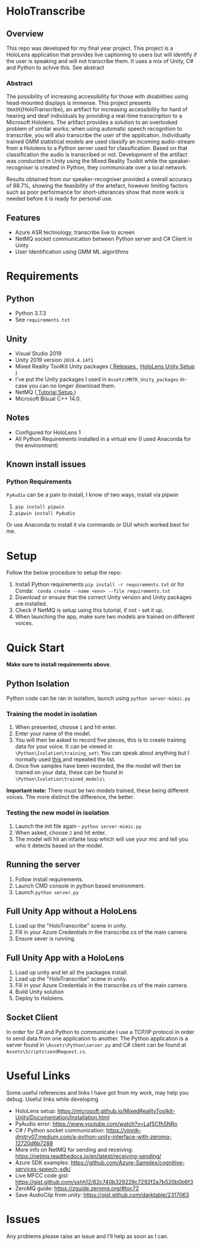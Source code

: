 # HoloTranscribe

## Overview

This repo was developed for my final year project. This project is a HoloLens application that provides live captioning to users but will identify if the user is speaking and will not transcribe them. It uses a mix of Unity, C# and Python to achive this. See abstract

### Abstract
The possibility of increasing accessibility for those with disabilities using head-mounted displays is immense. This project presents \textit{HoloTranscribe}, an artifact for increasing accessibility for hard of hearing and deaf individuals by providing a real-time transcription to a Microsoft Hololens. The artifact provides a solution to an overlooked problem of similar works; when using automatic speech recognition to transcribe, you will also transcribe the user of the application. Individually trained GMM statistical models are used classify an incoming audio-stream from a Hololens to a Python server used for classification. Based on that classification the audio is transcribed or not. Development of the artifact was conducted in Unity using the Mixed Reality Toolkit while the speaker-recogniser is created in Python, they communicate over a local network.

Results obtained from our speaker-recogniser provided a overall accuracy of 88.7\%, showing the feasibility of the artefact, however limiting factors such as poor performance for short-utterances show that more work is needed before it is ready for personal use. 

## Features

- Azure ASR technology, transcribe live to screen
- NetMQ socket communication between Python server and C# Client in Unity
- User Identification using GMM ML algorithms

# Requirements

## Python

- Python 3.7.3
- See `requirements.txt`

## Unity

- Visual Studio 2019
- Unity 2019 version `2019.4.14f1`
- Mixed Reality ToolKit Unity packages ([ Releases ](https://github.com/Microsoft/MixedRealityToolkit-Unity/releases), [ HoloLens Unity Setup ](https://microsoft.github.io/MixedRealityToolkit-Unity/Documentation/Installation.html))
- I've put the Unity packages I used in `Assets\MRTK_Unity_packages` in-case you can no longer download them.
- NetMQ ([ Tutorial Setup ](https://vinnik-dmitry07.medium.com/a-python-unity-interface-with-zeromq-12720d6b7288))
- Microsoft Bisual C++ 14.0.

## Notes

- Configured for HoloLens 1
- All Python Requirements installed in a virtual env (I used Anaconda for the environment)

## Known install issues

### Python Requirements

`PyAudio` can be a pain to install, I know of two ways, install via pipwin

1. `pip install pipwin `
2. `pipwin install PyAudio`

Or use Anaconda to install it via commands or GUI which worked best for me.

# Setup

Follow the below procedure to setup the repo:

1. Install Python requirements `pip install -r requirements.txt` or for Conda: ` conda create --name <env> --file requirements.txt`
2. Download or ensure that the correct Unity version and Unity packages are installed.
3. Check if NetMQ is setup using this tutorial, if not - set it up.
4. When launching the app, make sure two models are trained on different voices.

# Quick Start

**Make sure to install requirements above.**

## Python Isolation

Python code can be ran in isolation, launch using `python server-mimic.py`

### Training the model in isolation

1. When presented, choose `1` and hit enter.
2. Enter your name of the model.
3. You will then be asked to record five pieces, this is to create training data for your voice. It can be viewed in `\Python\Isolation\training_set\` You can speak about anything but I normally used [ this ](https://en.wikipedia.org/wiki/Harvard_sentences) and repeated the list.
4. Once five samples have been recorded, the the model will then be trained on your data, these can be found in `\Python\Isolation\trained_models\`

**Important note:** There must be two models trained, these being different voices. The more distinct the difference, the better.

### Testing the new model in isolation

1. Launch the init file again - `python server-mimic.py`
2. When asked, choose `2` and hit enter.
3. The model will hit an infante loop which will use your mic and tell you who it detects based on the model.

## Running the server

1. Follow install requirements.
2. Launch CMD console in python based environment.
3. Launch `python server.py`

## Full Unity App without a HoloLens

1. Load up the "HoloTranscribe" scene in unity.
2. Fill in your Azure Credentials in the transcribe.cs of the main camera.
3. Ensure sever is running.

## Full Unity App with a HoloLens

1. Load up unity and let all the packages install.
2. Load up the "HoloTranscribe" scene in unity.
3. Fill in your Azure Credentials in the transcribe.cs of the main camera.
4. Build Unity solution
5. Deploy to Hololens.

## Socket Client

In order for C# and Python to communicate I use a TCP/IP protocol in order to send data from one application to another. The Python application is a server found in `\Assets\Python\server.py` and C# client can be found at `Assets\Scripts\sendRequest.cs`.

# Useful Links

Some useful references and links I have got from my work, may help you debug.
Useful links while developing

- HoloLens setup: https://microsoft.github.io/MixedRealityToolkit-Unity/Documentation/Installation.html
- PyAudio error: https://www.youtube.com/watch?v=Laf5Cfh5NRo
- C# / Python socket communication: https://vinnik-dmitry07.medium.com/a-python-unity-interface-with-zeromq-12720d6b7288
- More info on NetMQ for sending and receiving: https://netmq.readthedocs.io/en/latest/receiving-sending/
- Azure SDK examples: https://github.com/Azure-Samples/cognitive-services-speech-sdk/
- Live MFCC code gist: https://gist.github.com/sshh12/62c740b329229c7292f2a7b520b0b6f3
- ZeroMQ guide: https://zguide.zeromq.org/#toc72
- Save AudioClip from unity: https://gist.github.com/darktable/2317063

# Issues

Any problems please raise an issue and I'll help as soon as I can.
